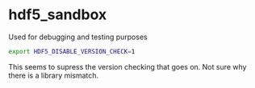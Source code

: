 # hdf5\_sandbox
Used for debugging and testing purposes
```bash
export HDF5_DISABLE_VERSION_CHECK=1
```
This seems to supress the version checking that goes on.  Not sure why there is a library mismatch.
